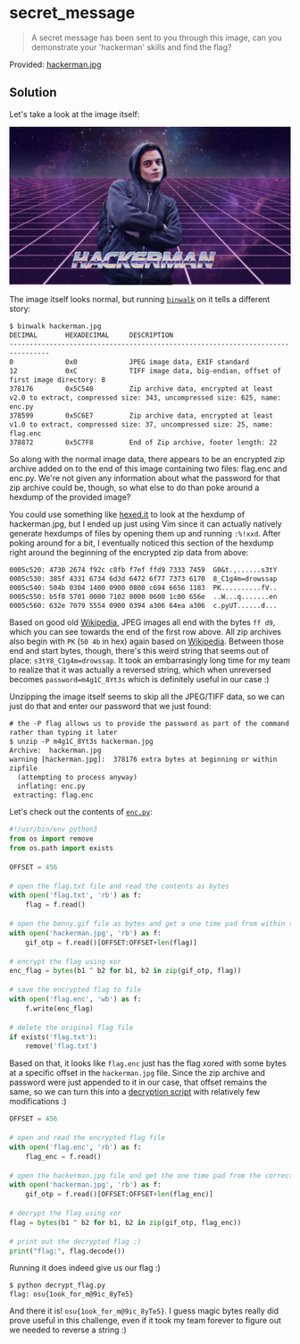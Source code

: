 # secret_message

> A secret message has been sent to you through this image, can you demonstrate your 'hackerman' skills and find the flag?

Provided: [hackerman.jpg](hackerman.jpg)

## Solution

Let's take a look at the image itself:

<div align="center">
<img src="hackerman.jpg" alt="Hackerman image in vaporave style">
</div>

The image itself looks normal, but running [`binwalk`](https://github.com/ReFirmLabs/binwalk) on it tells a different story:

```shell
$ binwalk hackerman.jpg
DECIMAL       HEXADECIMAL     DESCRIPTION
--------------------------------------------------------------------------------
0             0x0             JPEG image data, EXIF standard
12            0xC             TIFF image data, big-endian, offset of first image directory: 8
378176        0x5C540         Zip archive data, encrypted at least v2.0 to extract, compressed size: 343, uncompressed size: 625, name: enc.py
378599        0x5C6E7         Zip archive data, encrypted at least v1.0 to extract, compressed size: 37, uncompressed size: 25, name: flag.enc
378872        0x5C7F8         End of Zip archive, footer length: 22
```

So along with the normal image data, there appears to be an encrypted zip archive added on to the end of this image containing two files: flag.enc and enc.py.
We're not given any information about what the password for that zip archive could be, though, so what else to do than poke around a hexdump of the provided image?

You could use something like [hexed.it](https://hexed.it/) to look at the hexdump of hackerman.jpg, but I ended up just using Vim since it can actually natively generate hexdumps of files by opening them up and running `:%!xxd`.
After poking around for a bit, I eventually noticed this section of the hexdump right around the beginning of the encrypted zip data from above:

```
0005c520: 4730 2674 f92c c8fb f7ef ffd9 7333 7459  G0&t.,......s3tY
0005c530: 385f 4331 6734 6d3d 6472 6f77 7373 6170  8_C1g4m=drowssap
0005c540: 504b 0304 1400 0900 0800 c694 6656 1183  PK..........fV..
0005c550: b5f8 5701 0000 7102 0000 0600 1c00 656e  ..W...q.......en
0005c560: 632e 7079 5554 0900 0394 a306 64ea a306  c.pyUT......d...
```

Based on good old [Wikipedia](https://en.wikipedia.org/wiki/JPEG#Syntax_and_structure), JPEG images all end with the bytes `ff d9`, which you can see towards the end of the first row above.
All zip archives also begin with `PK` (`50 4b` in hex) again based on [Wikipedia](https://en.wikipedia.org/wiki/ZIP_(file_format)).
Between those end and start bytes, though, there's this weird string that seems out of place: `s3tY8_C1g4m=drowssap`.
It took an embarrasingly long time for my team to realize that it was actually a reversed string, which when unreversed becomes `password=m4g1C_8Yt3s` which is definitely useful in our case :)

Unzipping the image itself seems to skip all the JPEG/TIFF data, so we can just do that and enter our password that we just found:

```shell
# the -P flag allows us to provide the password as part of the command rather than typing it later
$ unzip -P m4g1C_8Yt3s hackerman.jpg
Archive:  hackerman.jpg
warning [hackerman.jpg]:  378176 extra bytes at beginning or within zipfile
  (attempting to process anyway)
  inflating: enc.py
 extracting: flag.enc
```

Let's check out the contents of [`enc.py`](unzipped/enc.py):

```python
#!/usr/bin/env python3
from os import remove
from os.path import exists

OFFSET = 456

# open the flag.txt file and read the contents as bytes
with open('flag.txt', 'rb') as f:
    flag = f.read()

# open the benny.gif file as bytes and get a one time pad from within the file
with open('hackerman.jpg', 'rb') as f:
    gif_otp = f.read()[OFFSET:OFFSET+len(flag)]

# encrypt the flag using xor
enc_flag = bytes(b1 ^ b2 for b1, b2 in zip(gif_otp, flag))

# save the encrypted flag to file
with open('flag.enc', 'wb') as f:
    f.write(enc_flag)

# delete the original flag file
if exists('flag.txt'):
    remove('flag.txt')
```

Based on that, it looks like `flag.enc` just has the flag xored with some bytes at a specific offset in the `hackerman.jpg` file.
Since the zip archive and password were just appended to it in our case, that offset remains the same, so we can turn this into a [decryption script](decrypt_flag.py) with relatively few modifications :)

```python
OFFSET = 456

# open and read the encrypted flag file
with open('flag.enc', 'rb') as f:
    flag_enc = f.read()

# open the hackerman.jpg file and get the one time pad from the correct offset within the file
with open('hackerman.jpg', 'rb') as f:
    gif_otp = f.read()[OFFSET:OFFSET+len(flag_enc)]

# decrypt the flag using xor
flag = bytes(b1 ^ b2 for b1, b2 in zip(gif_otp, flag_enc))

# print out the decrypted flag :)
print("flag:", flag.decode())
```

Running it does indeed give us our flag :)

```shell
$ python decrypt_flag.py
flag: osu{1ook_for_m@9ic_8yTe5}
```

And there it is! `osu{1ook_for_m@9ic_8yTe5}`.
I guess magic bytes really did prove useful in this challenge, even if it took my team forever to figure out we needed to reverse a string :)